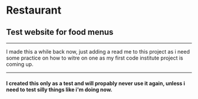 # Restaurant
## Test website for food menus

---

I made this a while back now, just adding a read me to this project as i need some practice on how to witre on one as my first code institute project is coming up.

---

#### I created this only as a test and will propably never use it again, unless i need to test silly things like i'm doing now.
